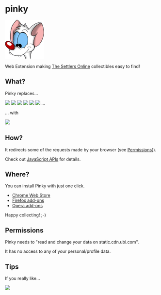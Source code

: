 pinky
=====

![](icon.png)

Web Extension making [The Settlers Online](http://www.thesettlersonline.com/) collectibles easy to find!

## What?

Pinky replaces...

![](http://static.cdn.ubi.com/0018/live/GFX_HASHED/building_lib/41b8238caac031c265efe08544a21ac4be91f534.png)
![](http://static.cdn.ubi.com/0018/live/GFX_HASHED/building_lib/7dc1e1f289646ba15aeef107efe7026ebb58e8b1.png)
![](http://static.cdn.ubi.com/0018/live/GFX_HASHED/building_lib/8257a3e50f6ae19db4aeb2c978949b2d81021a61.png)
![](http://static.cdn.ubi.com/0018/live/GFX_HASHED/building_lib/bd76cd8196c23aaf73139bc263002cf759afc1ce.png)
![](http://static.cdn.ubi.com/0018/live/GFX_HASHED/building_lib/db5c26a467c4f5dee9804c7c88417103515c326a.png)
![](http://static.cdn.ubi.com/0018/live/GFX_HASHED/building_lib/f237f6c7e3b6c6aac01ae7f51cd917bdeb6ddec2.png)
...

... with

![](http://dummyimage.com/48x48/ff00ff/ff00ff.png)

## How?

It redirects some of the requests made by your browser (see [Permissions](#permissions)]).

Check out [JavaScript APIs](https://developer.chrome.com/extensions/webRequest) for details.

## Where?

You can install Pinky with just one click.

- [Chrome Web Store](https://chrome.google.com/webstore/detail/pinky/eijmklfnehnnkbfcoabieogaomookbna)
- [Firefox add-ons](https://addons.mozilla.org/addon/_pinky/)
- [Opera add-ons](https://addons.opera.com/extensions/details/pinky/)

<!--
- [Firefox Add-Ons](https://addons.mozilla.org/en-US/firefox/addon/_pinky)
-->

Happy collecting! ;-)

## Permissions

Pinky needs to "read and change your data on static.cdn.ubi.com".

It has no access to any of your personal/profile data.

## Tips

If you really like...

<a href="https://www.paypal.com/cgi-bin/webscr?cmd=_donations&business=BVCT6E8FW7P7Q&lc=US&item_name=perceptron8%2fpinky&currency_code=USD&bn=PP%2dDonationsBF%3abtn_donate_LG%2egif%3aNonHosted"><img src="https://www.paypalobjects.com/en_US/i/btn/btn_donate_LG.gif"/></a>
